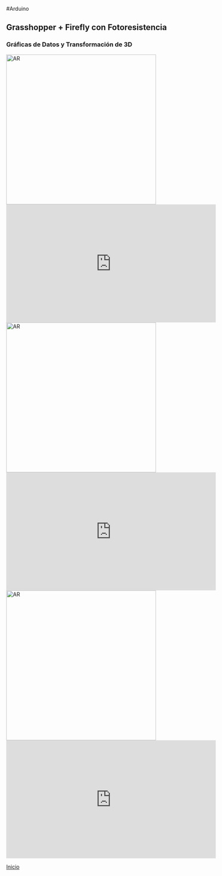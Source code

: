 #Arduino

<h2>Grasshopper + Firefly con Fotoresistencia</h2>
<h3>Gráficas de Datos y Transformación de 3D</h3>

<img src="https://i.imgur.com/VelkKU6.jpg" style="width: 700px; width: 400px" alt="AR">
<br>

<iframe width="560" height="315" src="https://www.youtube.com/embed/ZVwksz9l8y8" title="YouTube video player" frameborder="0" allow="accelerometer; autoplay; clipboard-write; encrypted-media; gyroscope; picture-in-picture" allowfullscreen></iframe>
<br>

<img src="https://i.imgur.com/GBlZRTB.jpg" style="width: 700px; width: 400px" alt="AR">
<br>

<iframe width="560" height="315" src="https://www.youtube.com/embed/Wx4sbksj9m8" title="YouTube video player" frameborder="0" allow="accelerometer; autoplay; clipboard-write; encrypted-media; gyroscope; picture-in-picture" allowfullscreen></iframe>
<br>

<img src="https://i.imgur.com/SiLkxVd.jpg" style="width: 700px; width: 400px" alt="AR">
<br>

<iframe width="560" height="315" src="https://www.youtube.com/embed/cuYZPBbIWiM" title="YouTube video player" frameborder="0" allow="accelerometer; autoplay; clipboard-write; encrypted-media; gyroscope; picture-in-picture" allowfullscreen></iframe>
<br>


[Inicio](index.md)
